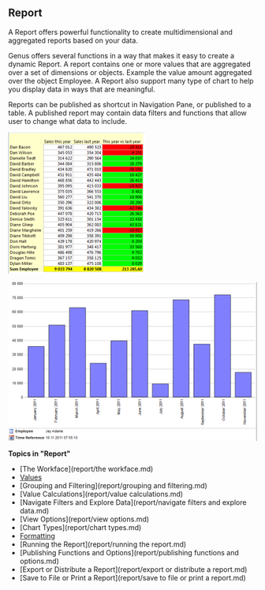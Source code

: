 ## Report

A Report offers powerful functionality to create multidimensional and aggregated reports based on your data.

Genus offers several functions in a way that makes it easy to create a dynamic Report. A report contains one or more values that are aggregated over a set of dimensions or objects. Example the value amount aggregated over the object Employee. A Report also support many type of chart to help you display data in ways that are meaningful.

Reports can be published as shortcut in Navigation Pane, or published to a table. A published report may contain data filters and functions that allow user to change what data to include.  

![ID5336D6F0476B4412.ID008DAA71A4694E0A.png](media/ID5336D6F0476B4412.ID008DAA71A4694E0A.png)

![ID5336D6F0476B4412.ID6493E593B5C64C4A.png](media/ID5336D6F0476B4412.ID6493E593B5C64C4A.png)

**Topics in "Report"**
* [The Workface](report/the workface.md)
* [Values](report/values.md)
* [Grouping and Filtering](report/grouping and filtering.md)
* [Value Calculations](report/value calculations.md)
* [Navigate Filters and Explore Data](report/navigate filters and explore data.md)
* [View Options](report/view options.md)
* [Chart Types](report/chart types.md)
* [Formatting](report/formatting.md)
* [Running the Report](report/running the report.md)
* [Publishing Functions and Options](report/publishing functions and options.md)
* [Export or Distribute a Report](report/export or distribute a report.md)
* [Save to File or Print a Report](report/save to file or print a report.md)
